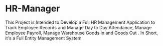 # HR-Manager
This Project is Intended to Develop a Full HR Management Application to Track Employee Records and Manage Day to Day Attendance, Manage Employee Payroll, Manage Warehouse Goods in and Goods Out . In Short, it's a Full Entity Management System
